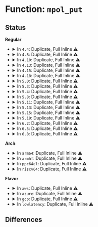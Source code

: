 # Function: <code>mpol_put</code>

## Status
<b>Regular</b>
<ul>
<li>
<details>
<summary>In <code>4.4</code>: Duplicate, Full Inline ⚠️</summary>

**Collision:** Static Duplication

**Inline:** Full

**Transformation:** False

**Instances:**

```
In kernel/fork.c (ffffffff8107ebf4)
Location: include/linux/mempolicy.h:64
Inline: True
Inline callers:
  - kernel/fork.c:copy_process
  - kernel/fork.c:copy_process
```
```
In kernel/exit.c (ffffffff81083f6f)
Location: include/linux/mempolicy.h:64
Inline: True
Inline callers:
  - kernel/exit.c:do_exit
```
```
In kernel/sched/debug.c (ffffffff810c8a3b)
Location: include/linux/mempolicy.h:64
Inline: True
Inline callers:
  - kernel/sched/debug.c:proc_sched_show_task
```
```
In mm/shmem.c (ffffffff811a6b61)
Location: include/linux/mempolicy.h:64
Inline: True
Inline callers:
  - mm/shmem.c:shmem_parse_options
  - mm/shmem.c:shmem_parse_options
  - mm/shmem.c:shmem_remount_fs
  - mm/shmem.c:shmem_put_super
```
```
In mm/mmap.c (ffffffff811c4307)
Location: include/linux/mempolicy.h:64
Inline: True
Inline callers:
  - mm/mmap.c:remove_vma
  - mm/mmap.c:vma_adjust
  - mm/mmap.c:copy_vma
```
```
In mm/mempolicy.c (ffffffff811e0e0f)
Location: include/linux/mempolicy.h:64
Inline: True
Inline callers:
  - mm/mempolicy.c:do_set_mempolicy
  - mm/mempolicy.c:do_set_mempolicy
  - mm/mempolicy.c:sp_free
  - mm/mempolicy.c:do_mbind
  - mm/mempolicy.c:do_mbind
  - mm/mempolicy.c:do_mbind
  - mm/mempolicy.c:mpol_set_shared_policy
  - mm/mempolicy.c:mpol_shared_policy_init
  - mm/mempolicy.c:mpol_shared_policy_init
```
```
In fs/proc/task_mmu.c (ffffffff81276b52)
Location: include/linux/mempolicy.h:64
Inline: True
Inline callers:
  - fs/proc/task_mmu.c:vma_stop
```
</details>
</li>
<li>
<details>
<summary>In <code>4.8</code>: Duplicate, Full Inline ⚠️</summary>

**Collision:** Static Duplication

**Inline:** Full

**Transformation:** False

**Instances:**

```
In kernel/fork.c (ffffffff810808b7)
Location: include/linux/mempolicy.h:64
Inline: True
```
```
In kernel/sched/debug.c (ffffffff810cca2e)
Location: include/linux/mempolicy.h:64
Inline: True
Inline callers:
  - kernel/sched/debug.c:proc_sched_show_task
```
```
In mm/shmem.c (ffffffff811bd45c)
Location: include/linux/mempolicy.h:64
Inline: True
Inline callers:
  - mm/shmem.c:shmem_put_super
  - mm/shmem.c:shmem_remount_fs
  - mm/shmem.c:shmem_parse_options
  - mm/shmem.c:shmem_parse_options
```
```
In mm/mmap.c (ffffffff811e2a28)
Location: include/linux/mempolicy.h:64
Inline: True
Inline callers:
  - mm/mmap.c:copy_vma
  - mm/mmap.c:vma_adjust
  - mm/mmap.c:remove_vma
```
```
In mm/mempolicy.c (ffffffff81201961)
Location: include/linux/mempolicy.h:64
Inline: True
Inline callers:
  - mm/mempolicy.c:mpol_set_shared_policy
  - mm/mempolicy.c:mpol_shared_policy_init
  - mm/mempolicy.c:mpol_shared_policy_init
  - mm/mempolicy.c:mpol_put_task_policy
  - mm/mempolicy.c:sp_free
  - mm/mempolicy.c:do_mbind
  - mm/mempolicy.c:do_mbind
  - mm/mempolicy.c:do_mbind
  - mm/mempolicy.c:do_set_mempolicy
  - mm/mempolicy.c:do_set_mempolicy
```
```
In fs/proc/task_mmu.c (ffffffff812a3212)
Location: include/linux/mempolicy.h:64
Inline: True
Inline callers:
  - fs/proc/task_mmu.c:vma_stop
```
</details>
</li>
<li>
<details>
<summary>In <code>4.10</code>: Duplicate, Full Inline ⚠️</summary>

**Collision:** Static Duplication

**Inline:** Full

**Transformation:** False

**Instances:**

```
In kernel/fork.c (ffffffff81085177)
Location: include/linux/mempolicy.h:65
Inline: True
```
```
In kernel/sched/debug.c (ffffffff810d2a4a)
Location: include/linux/mempolicy.h:65
Inline: True
Inline callers:
  - kernel/sched/debug.c:proc_sched_show_task
```
```
In mm/shmem.c (ffffffff811cdb23)
Location: include/linux/mempolicy.h:65
Inline: True
Inline callers:
  - mm/shmem.c:shmem_put_super
  - mm/shmem.c:shmem_remount_fs
  - mm/shmem.c:shmem_parse_options
  - mm/shmem.c:shmem_parse_options
```
```
In mm/mmap.c (ffffffff811f29f8)
Location: include/linux/mempolicy.h:65
Inline: True
Inline callers:
  - mm/mmap.c:copy_vma
  - mm/mmap.c:__vma_adjust
  - mm/mmap.c:remove_vma
```
```
In mm/mempolicy.c (ffffffff81213451)
Location: include/linux/mempolicy.h:65
Inline: True
Inline callers:
  - mm/mempolicy.c:mpol_set_shared_policy
  - mm/mempolicy.c:mpol_shared_policy_init
  - mm/mempolicy.c:mpol_shared_policy_init
  - mm/mempolicy.c:mpol_put_task_policy
  - mm/mempolicy.c:sp_free
  - mm/mempolicy.c:SYSC_mbind
  - mm/mempolicy.c:SYSC_mbind
  - mm/mempolicy.c:SYSC_mbind
  - mm/mempolicy.c:do_set_mempolicy
  - mm/mempolicy.c:do_set_mempolicy
```
```
In fs/proc/task_mmu.c (ffffffff812b8bf2)
Location: include/linux/mempolicy.h:65
Inline: True
Inline callers:
  - fs/proc/task_mmu.c:vma_stop
```
</details>
</li>
<li>
<details>
<summary>In <code>4.13</code>: Duplicate, Full Inline ⚠️</summary>

**Collision:** Static Duplication

**Inline:** Full

**Transformation:** False

**Instances:**

```
In kernel/fork.c (ffffffff810820ba)
Location: include/linux/mempolicy.h:65
Inline: True
```
```
In kernel/sched/debug.c (ffffffff810d1b94)
Location: include/linux/mempolicy.h:65
Inline: True
Inline callers:
  - kernel/sched/debug.c:proc_sched_show_task
```
```
In mm/shmem.c (ffffffff811d77ec)
Location: include/linux/mempolicy.h:65
Inline: True
Inline callers:
  - mm/shmem.c:shmem_put_super
  - mm/shmem.c:shmem_remount_fs
  - mm/shmem.c:shmem_parse_options
  - mm/shmem.c:shmem_parse_options
```
```
In mm/mmap.c (ffffffff811fd989)
Location: include/linux/mempolicy.h:65
Inline: True
Inline callers:
  - mm/mmap.c:copy_vma
  - mm/mmap.c:__split_vma
  - mm/mmap.c:__vma_adjust
  - mm/mmap.c:remove_vma
```
```
In mm/mempolicy.c (ffffffff8121e775)
Location: include/linux/mempolicy.h:65
Inline: True
Inline callers:
  - mm/mempolicy.c:mpol_set_shared_policy
  - mm/mempolicy.c:mpol_shared_policy_init
  - mm/mempolicy.c:mpol_shared_policy_init
  - mm/mempolicy.c:mpol_put_task_policy
  - mm/mempolicy.c:sp_free
  - mm/mempolicy.c:SYSC_mbind
  - mm/mempolicy.c:SYSC_mbind
  - mm/mempolicy.c:SYSC_mbind
  - mm/mempolicy.c:do_set_mempolicy
  - mm/mempolicy.c:do_set_mempolicy
```
```
In fs/proc/task_mmu.c (ffffffff812c5fa2)
Location: include/linux/mempolicy.h:65
Inline: True
Inline callers:
  - fs/proc/task_mmu.c:vma_stop
```
</details>
</li>
<li>
<details>
<summary>In <code>4.15</code>: Duplicate, Full Inline ⚠️</summary>

**Collision:** Static Duplication

**Inline:** Full

**Transformation:** False

**Instances:**

```
In kernel/fork.c (ffffffff8108891d)
Location: include/linux/mempolicy.h:66
Inline: True
```
```
In kernel/sched/debug.c (ffffffff810d9735)
Location: include/linux/mempolicy.h:66
Inline: True
Inline callers:
  - kernel/sched/debug.c:proc_sched_show_task
```
```
In mm/shmem.c (ffffffff811ec66c)
Location: include/linux/mempolicy.h:66
Inline: True
Inline callers:
  - mm/shmem.c:shmem_put_super
  - mm/shmem.c:shmem_remount_fs
  - mm/shmem.c:shmem_parse_options
  - mm/shmem.c:shmem_parse_options
```
```
In mm/mmap.c (ffffffff81215f2c)
Location: include/linux/mempolicy.h:66
Inline: True
Inline callers:
  - mm/mmap.c:copy_vma
  - mm/mmap.c:__vma_adjust
  - mm/mmap.c:remove_vma
```
```
In mm/mempolicy.c (ffffffff81239995)
Location: include/linux/mempolicy.h:66
Inline: True
Inline callers:
  - mm/mempolicy.c:mpol_set_shared_policy
  - mm/mempolicy.c:mpol_shared_policy_init
  - mm/mempolicy.c:mpol_shared_policy_init
  - mm/mempolicy.c:mpol_put_task_policy
  - mm/mempolicy.c:sp_free
  - mm/mempolicy.c:SYSC_mbind
  - mm/mempolicy.c:SYSC_mbind
  - mm/mempolicy.c:SYSC_mbind
  - mm/mempolicy.c:do_set_mempolicy
  - mm/mempolicy.c:do_set_mempolicy
```
```
In fs/proc/task_mmu.c (ffffffff812e9e62)
Location: include/linux/mempolicy.h:66
Inline: True
Inline callers:
  - fs/proc/task_mmu.c:vma_stop
```
</details>
</li>
<li>
<details>
<summary>In <code>4.18</code>: Duplicate, Full Inline ⚠️</summary>

**Collision:** Static Duplication

**Inline:** Full

**Transformation:** False

**Instances:**

```
In kernel/fork.c (ffffffff8108bb9d)
Location: include/linux/mempolicy.h:66
Inline: True
Inline callers:
  - kernel/fork.c:copy_mm
```
```
In kernel/sched/debug.c (ffffffff810e074a)
Location: include/linux/mempolicy.h:66
Inline: True
Inline callers:
  - kernel/sched/debug.c:proc_sched_show_task
```
```
In mm/shmem.c (ffffffff8120dc6c)
Location: include/linux/mempolicy.h:66
Inline: True
Inline callers:
  - mm/shmem.c:shmem_put_super
  - mm/shmem.c:shmem_remount_fs
  - mm/shmem.c:shmem_parse_options
  - mm/shmem.c:shmem_parse_options
```
```
In mm/mmap.c (ffffffff81236d4a)
Location: include/linux/mempolicy.h:66
Inline: True
Inline callers:
  - mm/mmap.c:copy_vma
  - mm/mmap.c:__split_vma
  - mm/mmap.c:__vma_adjust
  - mm/mmap.c:remove_vma
```
```
In mm/mempolicy.c (ffffffff8125cf53)
Location: include/linux/mempolicy.h:66
Inline: True
Inline callers:
  - mm/mempolicy.c:mpol_set_shared_policy
  - mm/mempolicy.c:mpol_shared_policy_init
  - mm/mempolicy.c:mpol_shared_policy_init
  - mm/mempolicy.c:mpol_put_task_policy
  - mm/mempolicy.c:sp_free
  - mm/mempolicy.c:kernel_mbind
  - mm/mempolicy.c:kernel_mbind
  - mm/mempolicy.c:kernel_mbind
  - mm/mempolicy.c:do_set_mempolicy
  - mm/mempolicy.c:do_set_mempolicy
```
```
In fs/proc/task_mmu.c (ffffffff81316ec2)
Location: include/linux/mempolicy.h:66
Inline: True
Inline callers:
  - fs/proc/task_mmu.c:vma_stop
```
</details>
</li>
<li>
<details>
<summary>In <code>5.0</code>: Duplicate, Full Inline ⚠️</summary>

**Collision:** Static Duplication

**Inline:** Full

**Transformation:** False

**Instances:**

```
In kernel/fork.c (ffffffff810944b3)
Location: include/linux/mempolicy.h:66
Inline: True
```
```
In kernel/sched/debug.c (ffffffff810eaf00)
Location: include/linux/mempolicy.h:66
Inline: True
Inline callers:
  - kernel/sched/debug.c:proc_sched_show_task
```
```
In mm/shmem.c (ffffffff8122080c)
Location: include/linux/mempolicy.h:66
Inline: True
Inline callers:
  - mm/shmem.c:shmem_put_super
  - mm/shmem.c:shmem_remount_fs
  - mm/shmem.c:shmem_parse_options
  - mm/shmem.c:shmem_parse_options
```
```
In mm/mmap.c (ffffffff8124a600)
Location: include/linux/mempolicy.h:66
Inline: True
Inline callers:
  - mm/mmap.c:copy_vma
  - mm/mmap.c:__split_vma
  - mm/mmap.c:__vma_adjust
  - mm/mmap.c:remove_vma
```
```
In mm/mempolicy.c (ffffffff8127182e)
Location: include/linux/mempolicy.h:66
Inline: True
Inline callers:
  - mm/mempolicy.c:mpol_set_shared_policy
  - mm/mempolicy.c:mpol_shared_policy_init
  - mm/mempolicy.c:mpol_shared_policy_init
  - mm/mempolicy.c:mpol_put_task_policy
  - mm/mempolicy.c:sp_free
  - mm/mempolicy.c:kernel_get_mempolicy
  - mm/mempolicy.c:kernel_mbind
  - mm/mempolicy.c:kernel_mbind
  - mm/mempolicy.c:kernel_mbind
  - mm/mempolicy.c:do_set_mempolicy
  - mm/mempolicy.c:do_set_mempolicy
```
```
In fs/proc/task_mmu.c (ffffffff8132f99b)
Location: include/linux/mempolicy.h:66
Inline: True
Inline callers:
  - fs/proc/task_mmu.c:show_smaps_rollup
  - fs/proc/task_mmu.c:vma_stop
```
</details>
</li>
<li>
<details>
<summary>In <code>5.3</code>: Duplicate, Full Inline ⚠️</summary>

**Collision:** Static Duplication

**Inline:** Full

**Transformation:** False

**Instances:**

```
In kernel/fork.c (ffffffff810988fc)
Location: include/linux/mempolicy.h:66
Inline: True
Inline callers:
  - kernel/fork.c:copy_process
  - kernel/fork.c:dup_mmap
```
```
In kernel/sched/debug.c (ffffffff810f1d24)
Location: include/linux/mempolicy.h:66
Inline: True
Inline callers:
  - kernel/sched/debug.c:proc_sched_show_task
```
```
In mm/shmem.c (ffffffff8122fee0)
Location: include/linux/mempolicy.h:66
Inline: True
Inline callers:
  - mm/shmem.c:shmem_put_super
  - mm/shmem.c:shmem_remount_fs
  - mm/shmem.c:shmem_parse_options
  - mm/shmem.c:shmem_parse_options
```
```
In mm/mmap.c (ffffffff8125c96f)
Location: include/linux/mempolicy.h:66
Inline: True
Inline callers:
  - mm/mmap.c:copy_vma
  - mm/mmap.c:__split_vma
  - mm/mmap.c:__vma_adjust
  - mm/mmap.c:remove_vma
```
```
In mm/mempolicy.c (ffffffff8128ce46)
Location: include/linux/mempolicy.h:66
Inline: True
Inline callers:
  - mm/mempolicy.c:mpol_set_shared_policy
  - mm/mempolicy.c:mpol_shared_policy_init
  - mm/mempolicy.c:mpol_shared_policy_init
  - mm/mempolicy.c:mpol_put_task_policy
  - mm/mempolicy.c:sp_free
  - mm/mempolicy.c:kernel_get_mempolicy
  - mm/mempolicy.c:kernel_mbind
  - mm/mempolicy.c:kernel_mbind
  - mm/mempolicy.c:kernel_mbind
  - mm/mempolicy.c:do_set_mempolicy
  - mm/mempolicy.c:do_set_mempolicy
```
```
In fs/proc/task_mmu.c (ffffffff8135783d)
Location: include/linux/mempolicy.h:66
Inline: True
Inline callers:
  - fs/proc/task_mmu.c:show_smaps_rollup
  - fs/proc/task_mmu.c:vma_stop
```
</details>
</li>
<li>
<details>
<summary>In <code>5.4</code>: Duplicate, Full Inline ⚠️</summary>

**Collision:** Static Duplication

**Inline:** Full

**Transformation:** False

**Instances:**

```
In kernel/fork.c (ffffffff8109eeb7)
Location: include/linux/mempolicy.h:66
Inline: True
Inline callers:
  - kernel/fork.c:copy_process
  - kernel/fork.c:dup_mmap
```
```
In kernel/sched/debug.c (ffffffff810fd9e4)
Location: include/linux/mempolicy.h:66
Inline: True
Inline callers:
  - kernel/sched/debug.c:proc_sched_show_task
```
```
In mm/shmem.c (ffffffff8123de69)
Location: include/linux/mempolicy.h:66
Inline: True
Inline callers:
  - mm/shmem.c:shmem_free_fc
  - mm/shmem.c:shmem_put_super
  - mm/shmem.c:shmem_reconfigure
  - mm/shmem.c:shmem_parse_one
```
```
In mm/mmap.c (ffffffff8126b0cf)
Location: include/linux/mempolicy.h:66
Inline: True
Inline callers:
  - mm/mmap.c:copy_vma
  - mm/mmap.c:__split_vma
  - mm/mmap.c:__vma_adjust
  - mm/mmap.c:remove_vma
```
```
In mm/mempolicy.c (ffffffff8129ca76)
Location: include/linux/mempolicy.h:66
Inline: True
Inline callers:
  - mm/mempolicy.c:mpol_set_shared_policy
  - mm/mempolicy.c:mpol_shared_policy_init
  - mm/mempolicy.c:mpol_shared_policy_init
  - mm/mempolicy.c:mpol_put_task_policy
  - mm/mempolicy.c:sp_free
  - mm/mempolicy.c:kernel_get_mempolicy
  - mm/mempolicy.c:kernel_mbind
  - mm/mempolicy.c:kernel_mbind
  - mm/mempolicy.c:kernel_mbind
  - mm/mempolicy.c:do_set_mempolicy
  - mm/mempolicy.c:do_set_mempolicy
```
```
In fs/proc/task_mmu.c (ffffffff8136fa6d)
Location: include/linux/mempolicy.h:66
Inline: True
Inline callers:
  - fs/proc/task_mmu.c:show_smaps_rollup
  - fs/proc/task_mmu.c:vma_stop
```
</details>
</li>
<li>
<details>
<summary>In <code>5.8</code>: Duplicate, Full Inline ⚠️</summary>

**Collision:** Static Duplication

**Inline:** Full

**Transformation:** False

**Instances:**

```
In kernel/fork.c (ffffffff810a64e0)
Location: include/linux/mempolicy.h:66
Inline: True
Inline callers:
  - kernel/fork.c:copy_process
  - kernel/fork.c:dup_mmap
```
```
In kernel/sched/debug.c (ffffffff81105b1d)
Location: include/linux/mempolicy.h:66
Inline: True
Inline callers:
  - kernel/sched/debug.c:sched_show_numa
```
```
In mm/shmem.c (ffffffff8126b249)
Location: include/linux/mempolicy.h:66
Inline: True
Inline callers:
  - mm/shmem.c:shmem_free_fc
  - mm/shmem.c:shmem_fill_super
  - mm/shmem.c:shmem_reconfigure
  - mm/shmem.c:shmem_parse_one
```
```
In mm/mmap.c (ffffffff8129d2ef)
Location: include/linux/mempolicy.h:66
Inline: True
Inline callers:
  - mm/mmap.c:copy_vma
  - mm/mmap.c:__split_vma
  - mm/mmap.c:__vma_adjust
  - mm/mmap.c:remove_vma
```
```
In mm/mempolicy.c (ffffffff812d0708)
Location: include/linux/mempolicy.h:66
Inline: True
Inline callers:
  - mm/mempolicy.c:mpol_set_shared_policy
  - mm/mempolicy.c:mpol_shared_policy_init
  - mm/mempolicy.c:mpol_shared_policy_init
  - mm/mempolicy.c:shared_policy_replace
  - mm/mempolicy.c:sp_delete
  - mm/mempolicy.c:mpol_put_task_policy
  - mm/mempolicy.c:do_mbind
  - mm/mempolicy.c:do_get_mempolicy
  - mm/mempolicy.c:do_set_mempolicy
  - mm/mempolicy.c:do_set_mempolicy
  - mm/mempolicy.c:vma_replace_policy
  - mm/mempolicy.c:vma_replace_policy
```
```
In fs/proc/task_mmu.c (ffffffff813b7859)
Location: include/linux/mempolicy.h:66
Inline: True
Inline callers:
  - fs/proc/task_mmu.c:show_smaps_rollup
  - fs/proc/task_mmu.c:m_stop
```
</details>
</li>
<li>
<details>
<summary>In <code>5.11</code>: Duplicate, Full Inline ⚠️</summary>

**Collision:** Static Duplication

**Inline:** Full

**Transformation:** False

**Instances:**

```
In kernel/fork.c (ffffffff810a1e2d)
Location: include/linux/mempolicy.h:66
Inline: True
Inline callers:
  - kernel/fork.c:copy_process
  - kernel/fork.c:dup_mmap
```
```
In kernel/sched/debug.c (ffffffff8110416d)
Location: include/linux/mempolicy.h:66
Inline: True
Inline callers:
  - kernel/sched/debug.c:sched_show_numa
```
```
In mm/shmem.c (ffffffff81275be9)
Location: include/linux/mempolicy.h:66
Inline: True
Inline callers:
  - mm/shmem.c:shmem_free_fc
  - mm/shmem.c:shmem_fill_super
  - mm/shmem.c:shmem_reconfigure
  - mm/shmem.c:shmem_parse_one
```
```
In mm/mmap.c (ffffffff812a86ef)
Location: include/linux/mempolicy.h:66
Inline: True
Inline callers:
  - mm/mmap.c:copy_vma
  - mm/mmap.c:__split_vma
  - mm/mmap.c:__vma_adjust
  - mm/mmap.c:remove_vma
```
```
In mm/mempolicy.c (ffffffff812dc228)
Location: include/linux/mempolicy.h:66
Inline: True
Inline callers:
  - mm/mempolicy.c:mpol_set_shared_policy
  - mm/mempolicy.c:mpol_shared_policy_init
  - mm/mempolicy.c:mpol_shared_policy_init
  - mm/mempolicy.c:shared_policy_replace
  - mm/mempolicy.c:sp_delete
  - mm/mempolicy.c:mpol_put_task_policy
  - mm/mempolicy.c:do_mbind
  - mm/mempolicy.c:do_get_mempolicy
  - mm/mempolicy.c:do_set_mempolicy
  - mm/mempolicy.c:do_set_mempolicy
  - mm/mempolicy.c:vma_replace_policy
  - mm/mempolicy.c:vma_replace_policy
```
```
In fs/proc/task_mmu.c (ffffffff813c91dd)
Location: include/linux/mempolicy.h:66
Inline: True
Inline callers:
  - fs/proc/task_mmu.c:show_smaps_rollup
  - fs/proc/task_mmu.c:show_smaps_rollup
  - fs/proc/task_mmu.c:m_stop
```
</details>
</li>
<li>
<details>
<summary>In <code>5.13</code>: Duplicate, Full Inline ⚠️</summary>

**Collision:** Static Duplication

**Inline:** Full

**Transformation:** False

**Instances:**

```
In kernel/fork.c (ffffffff810a2c62)
Location: include/linux/mempolicy.h:66
Inline: True
Inline callers:
  - kernel/fork.c:copy_process
  - kernel/fork.c:dup_mmap
```
```
In kernel/sched/debug.c (ffffffff81106e8d)
Location: include/linux/mempolicy.h:66
Inline: True
Inline callers:
  - kernel/sched/debug.c:sched_show_numa
```
```
In mm/shmem.c (ffffffff8127af29)
Location: include/linux/mempolicy.h:66
Inline: True
Inline callers:
  - mm/shmem.c:shmem_free_fc
  - mm/shmem.c:shmem_fill_super
  - mm/shmem.c:shmem_reconfigure
  - mm/shmem.c:shmem_parse_one
```
```
In mm/mmap.c (ffffffff812ac0df)
Location: include/linux/mempolicy.h:66
Inline: True
Inline callers:
  - mm/mmap.c:copy_vma
  - mm/mmap.c:__split_vma
  - mm/mmap.c:__vma_adjust
  - mm/mmap.c:remove_vma
```
```
In mm/mempolicy.c (ffffffff812e3ac5)
Location: include/linux/mempolicy.h:66
Inline: True
Inline callers:
  - mm/mempolicy.c:mpol_set_shared_policy
  - mm/mempolicy.c:mpol_shared_policy_init
  - mm/mempolicy.c:mpol_shared_policy_init
  - mm/mempolicy.c:shared_policy_replace
  - mm/mempolicy.c:sp_delete
  - mm/mempolicy.c:mpol_put_task_policy
  - mm/mempolicy.c:do_mbind
  - mm/mempolicy.c:do_get_mempolicy
  - mm/mempolicy.c:do_set_mempolicy
  - mm/mempolicy.c:do_set_mempolicy
  - mm/mempolicy.c:do_set_mempolicy
  - mm/mempolicy.c:mbind_range
  - mm/mempolicy.c:mbind_range
```
```
In fs/proc/task_mmu.c (ffffffff813d02ad)
Location: include/linux/mempolicy.h:66
Inline: True
Inline callers:
  - fs/proc/task_mmu.c:show_smaps_rollup
  - fs/proc/task_mmu.c:show_smaps_rollup
  - fs/proc/task_mmu.c:m_stop
```
</details>
</li>
<li>
<details>
<summary>In <code>5.15</code>: Duplicate, Full Inline ⚠️</summary>

**Collision:** Static Duplication

**Inline:** Full

**Transformation:** False

**Instances:**

```
In kernel/fork.c (ffffffff810b43ab)
Location: include/linux/mempolicy.h:63
Inline: True
Inline callers:
  - kernel/fork.c:copy_process
  - kernel/fork.c:dup_mmap
```
```
In kernel/sched/debug.c (ffffffff81124a7c)
Location: include/linux/mempolicy.h:63
Inline: True
Inline callers:
  - kernel/sched/debug.c:sched_show_numa
```
```
In mm/shmem.c (ffffffff812b8dd9)
Location: include/linux/mempolicy.h:63
Inline: True
Inline callers:
  - mm/shmem.c:shmem_free_fc
  - mm/shmem.c:shmem_fill_super
  - mm/shmem.c:shmem_reconfigure
  - mm/shmem.c:shmem_parse_one
```
```
In mm/mmap.c (ffffffff812ed7fc)
Location: include/linux/mempolicy.h:63
Inline: True
Inline callers:
  - mm/mmap.c:copy_vma
  - mm/mmap.c:__split_vma
  - mm/mmap.c:__vma_adjust
  - mm/mmap.c:remove_vma
```
```
In mm/mempolicy.c (ffffffff8132ada5)
Location: include/linux/mempolicy.h:63
Inline: True
Inline callers:
  - mm/mempolicy.c:mpol_set_shared_policy
  - mm/mempolicy.c:mpol_shared_policy_init
  - mm/mempolicy.c:mpol_shared_policy_init
  - mm/mempolicy.c:shared_policy_replace
  - mm/mempolicy.c:sp_delete
  - mm/mempolicy.c:mpol_put_task_policy
  - mm/mempolicy.c:do_mbind
  - mm/mempolicy.c:do_get_mempolicy
  - mm/mempolicy.c:do_set_mempolicy
  - mm/mempolicy.c:do_set_mempolicy
  - mm/mempolicy.c:mbind_range
  - mm/mempolicy.c:mbind_range
```
```
In fs/proc/task_mmu.c (ffffffff814218cd)
Location: include/linux/mempolicy.h:63
Inline: True
Inline callers:
  - fs/proc/task_mmu.c:show_smaps_rollup
  - fs/proc/task_mmu.c:show_smaps_rollup
  - fs/proc/task_mmu.c:m_stop
```
</details>
</li>
<li>
<details>
<summary>In <code>5.19</code>: Duplicate, Full Inline ⚠️</summary>

**Collision:** Static Duplication

**Inline:** Full

**Transformation:** False

**Instances:**

```
In kernel/fork.c (ffffffff810ca719)
Location: include/linux/mempolicy.h:63
Inline: True
Inline callers:
  - kernel/fork.c:copy_process
  - kernel/fork.c:dup_mmap
```
```
In mm/shmem.c (ffffffff81314b87)
Location: include/linux/mempolicy.h:63
Inline: True
Inline callers:
  - mm/shmem.c:shmem_free_fc
  - mm/shmem.c:shmem_fill_super
  - mm/shmem.c:shmem_reconfigure
  - mm/shmem.c:shmem_parse_one
```
```
In mm/mmap.c (ffffffff81350b9e)
Location: include/linux/mempolicy.h:63
Inline: True
Inline callers:
  - mm/mmap.c:copy_vma
  - mm/mmap.c:__split_vma
  - mm/mmap.c:__vma_adjust
  - mm/mmap.c:remove_vma
```
```
In mm/mempolicy.c (ffffffff8139a784)
Location: include/linux/mempolicy.h:63
Inline: True
Inline callers:
  - mm/mempolicy.c:mpol_set_shared_policy
  - mm/mempolicy.c:mpol_shared_policy_init
  - mm/mempolicy.c:mpol_shared_policy_init
  - mm/mempolicy.c:shared_policy_replace
  - mm/mempolicy.c:sp_delete
  - mm/mempolicy.c:mpol_put_task_policy
  - mm/mempolicy.c:__do_sys_set_mempolicy_home_node
  - mm/mempolicy.c:do_mbind
  - mm/mempolicy.c:do_get_mempolicy
  - mm/mempolicy.c:do_set_mempolicy
  - mm/mempolicy.c:do_set_mempolicy
  - mm/mempolicy.c:mbind_range
  - mm/mempolicy.c:mbind_range
```
```
In fs/proc/task_mmu.c (ffffffff81498725)
Location: include/linux/mempolicy.h:63
Inline: True
Inline callers:
  - fs/proc/task_mmu.c:show_smaps_rollup
  - fs/proc/task_mmu.c:show_smaps_rollup
  - fs/proc/task_mmu.c:m_stop
```
</details>
</li>
<li>
<details>
<summary>In <code>6.2</code>: Duplicate, Full Inline ⚠️</summary>

**Collision:** Static Duplication

**Inline:** Full

**Transformation:** False

**Instances:**

```
In kernel/fork.c (ffffffff810e7d82)
Location: include/linux/mempolicy.h:63
Inline: True
Inline callers:
  - kernel/fork.c:copy_process
  - kernel/fork.c:dup_mmap
```
```
In mm/shmem.c (ffffffff81388a67)
Location: include/linux/mempolicy.h:63
Inline: True
Inline callers:
  - mm/shmem.c:shmem_free_fc
  - mm/shmem.c:shmem_fill_super
  - mm/shmem.c:shmem_reconfigure
  - mm/shmem.c:shmem_parse_one
```
```
In mm/mmap.c (ffffffff813ca5ae)
Location: include/linux/mempolicy.h:63
Inline: True
Inline callers:
  - mm/mmap.c:copy_vma
  - mm/mmap.c:__split_vma
  - mm/mmap.c:__vma_adjust
  - mm/mmap.c:vma_expand
  - mm/mmap.c:remove_vma
```
```
In mm/mempolicy.c (ffffffff8141a77a)
Location: include/linux/mempolicy.h:63
Inline: True
Inline callers:
  - mm/mempolicy.c:mpol_set_shared_policy
  - mm/mempolicy.c:mpol_shared_policy_init
  - mm/mempolicy.c:mpol_shared_policy_init
  - mm/mempolicy.c:shared_policy_replace
  - mm/mempolicy.c:sp_delete
  - mm/mempolicy.c:mpol_put_task_policy
  - mm/mempolicy.c:__do_sys_set_mempolicy_home_node
  - mm/mempolicy.c:__do_sys_set_mempolicy_home_node
  - mm/mempolicy.c:do_mbind
  - mm/mempolicy.c:do_get_mempolicy
  - mm/mempolicy.c:do_set_mempolicy
  - mm/mempolicy.c:do_set_mempolicy
  - mm/mempolicy.c:mbind_range
  - mm/mempolicy.c:mbind_range
```
```
In fs/proc/task_mmu.c (ffffffff8152cae9)
Location: include/linux/mempolicy.h:63
Inline: True
Inline callers:
  - fs/proc/task_mmu.c:show_smaps_rollup
  - fs/proc/task_mmu.c:show_smaps_rollup
  - fs/proc/task_mmu.c:m_stop
```
</details>
</li>
<li>
<details>
<summary>In <code>6.5</code>: Duplicate, Full Inline ⚠️</summary>

**Collision:** Static Duplication

**Inline:** Full

**Transformation:** False

**Instances:**

```
In kernel/fork.c (ffffffff810f39ba)
Location: include/linux/mempolicy.h:63
Inline: True
Inline callers:
  - kernel/fork.c:copy_process
  - kernel/fork.c:dup_mmap
```
```
In mm/shmem.c (ffffffff813bac97)
Location: include/linux/mempolicy.h:63
Inline: True
Inline callers:
  - mm/shmem.c:shmem_free_fc
  - mm/shmem.c:shmem_fill_super
  - mm/shmem.c:shmem_show_options
  - mm/shmem.c:shmem_reconfigure
  - mm/shmem.c:shmem_parse_one
```
```
In mm/mmap.c (ffffffff813feb84)
Location: include/linux/mempolicy.h:63
Inline: True
Inline callers:
  - mm/mmap.c:copy_vma
  - mm/mmap.c:__split_vma
  - mm/mmap.c:vma_complete
  - mm/mmap.c:remove_vma
```
```
In mm/mempolicy.c (ffffffff8144dcf0)
Location: include/linux/mempolicy.h:63
Inline: True
Inline callers:
  - mm/mempolicy.c:mpol_set_shared_policy
  - mm/mempolicy.c:mpol_shared_policy_init
  - mm/mempolicy.c:mpol_shared_policy_init
  - mm/mempolicy.c:shared_policy_replace
  - mm/mempolicy.c:sp_delete
  - mm/mempolicy.c:mpol_put_task_policy
  - mm/mempolicy.c:__do_sys_set_mempolicy_home_node
  - mm/mempolicy.c:do_mbind
  - mm/mempolicy.c:do_get_mempolicy
  - mm/mempolicy.c:do_set_mempolicy
  - mm/mempolicy.c:do_set_mempolicy
  - mm/mempolicy.c:vma_replace_policy
  - mm/mempolicy.c:vma_replace_policy
```
```
In fs/proc/task_mmu.c (ffffffff815658fb)
Location: include/linux/mempolicy.h:63
Inline: True
Inline callers:
  - fs/proc/task_mmu.c:show_smaps_rollup
  - fs/proc/task_mmu.c:show_smaps_rollup
  - fs/proc/task_mmu.c:m_stop
```
</details>
</li>
<li>
<details>
<summary>In <code>6.8</code>: Duplicate, Full Inline ⚠️</summary>

**Collision:** Static Duplication

**Inline:** Full

**Transformation:** False

**Instances:**

```
In kernel/fork.c (ffffffff810fcd8b)
Location: include/linux/mempolicy.h:65
Inline: True
Inline callers:
  - kernel/fork.c:copy_process
  - kernel/fork.c:dup_mmap
```
```
In mm/shmem.c (ffffffff813e5477)
Location: include/linux/mempolicy.h:65
Inline: True
Inline callers:
  - mm/shmem.c:shmem_free_fc
  - mm/shmem.c:shmem_put_super
  - mm/shmem.c:shmem_show_options
  - mm/shmem.c:shmem_reconfigure
  - mm/shmem.c:shmem_parse_one
```
```
In mm/mmap.c (ffffffff8142aff2)
Location: include/linux/mempolicy.h:65
Inline: True
Inline callers:
  - mm/mmap.c:copy_vma
  - mm/mmap.c:__split_vma
  - mm/mmap.c:vma_complete
  - mm/mmap.c:remove_vma
```
```
In mm/mempolicy.c (ffffffff81487bb6)
Location: include/linux/mempolicy.h:65
Inline: True
Inline callers:
  - mm/mempolicy.c:mpol_free_shared_policy
  - mm/mempolicy.c:mpol_set_shared_policy
  - mm/mempolicy.c:mpol_shared_policy_init
  - mm/mempolicy.c:mpol_shared_policy_init
  - mm/mempolicy.c:shared_policy_replace
  - mm/mempolicy.c:shared_policy_replace
  - mm/mempolicy.c:mpol_put_task_policy
  - mm/mempolicy.c:__do_sys_set_mempolicy_home_node
  - mm/mempolicy.c:do_mbind
  - mm/mempolicy.c:do_get_mempolicy
  - mm/mempolicy.c:do_set_mempolicy
  - mm/mempolicy.c:do_set_mempolicy
  - mm/mempolicy.c:mbind_range
  - mm/mempolicy.c:mbind_range
```
```
In fs/proc/task_mmu.c (ffffffff8159cacd)
Location: include/linux/mempolicy.h:65
Inline: True
Inline callers:
  - fs/proc/task_mmu.c:show_smaps_rollup
  - fs/proc/task_mmu.c:show_smaps_rollup
  - fs/proc/task_mmu.c:m_stop
```
</details>
</li>
</ul>
<b>Arch</b>
<ul>
<li>
<details>
<summary>In <code>arm64</code>: Duplicate, Full Inline ⚠️</summary>

**Collision:** Static Duplication

**Inline:** Full

**Transformation:** False

**Instances:**

```
In kernel/fork.c (ffff8000100f43a4)
Location: include/linux/mempolicy.h:66
Inline: True
Inline callers:
  - kernel/fork.c:copy_process
  - kernel/fork.c:dup_mmap
```
```
In kernel/sched/debug.c (ffff800010163200)
Location: include/linux/mempolicy.h:66
Inline: True
Inline callers:
  - kernel/sched/debug.c:proc_sched_show_task
```
```
In mm/shmem.c (ffff8000102cf994)
Location: include/linux/mempolicy.h:66
Inline: True
Inline callers:
  - mm/shmem.c:shmem_free_fc
  - mm/shmem.c:shmem_put_super
  - mm/shmem.c:shmem_reconfigure
  - mm/shmem.c:shmem_parse_one
```
```
In mm/mmap.c (ffff8000103027c0)
Location: include/linux/mempolicy.h:66
Inline: True
Inline callers:
  - mm/mmap.c:copy_vma
  - mm/mmap.c:__split_vma
  - mm/mmap.c:__vma_adjust
  - mm/mmap.c:remove_vma
```
```
In mm/mempolicy.c (ffff80001033ba68)
Location: include/linux/mempolicy.h:66
Inline: True
Inline callers:
  - mm/mempolicy.c:mpol_set_shared_policy
  - mm/mempolicy.c:mpol_shared_policy_init
  - mm/mempolicy.c:mpol_shared_policy_init
  - mm/mempolicy.c:mpol_put_task_policy
  - mm/mempolicy.c:sp_free
  - mm/mempolicy.c:kernel_get_mempolicy
  - mm/mempolicy.c:kernel_mbind
  - mm/mempolicy.c:kernel_mbind
  - mm/mempolicy.c:kernel_mbind
  - mm/mempolicy.c:do_set_mempolicy
  - mm/mempolicy.c:do_set_mempolicy
```
```
In fs/proc/task_mmu.c (ffff800010439f18)
Location: include/linux/mempolicy.h:66
Inline: True
Inline callers:
  - fs/proc/task_mmu.c:show_smaps_rollup
  - fs/proc/task_mmu.c:vma_stop
```
</details>
</li>
<li>
<details>
<summary>In <code>armhf</code>: Duplicate, Full Inline ⚠️</summary>

**Collision:** Static Duplication

**Inline:** Full

**Transformation:** False

**Instances:**

```
In kernel/fork.c (0)
Location: include/linux/mempolicy.h:217
Inline: True
```
```
In mm/shmem.c (0)
Location: include/linux/mempolicy.h:217
Inline: True
```
```
In mm/mmap.c (0)
Location: include/linux/mempolicy.h:217
Inline: True
```
</details>
</li>
<li>
<details>
<summary>In <code>ppc64el</code>: Duplicate, Full Inline ⚠️</summary>

**Collision:** Static Duplication

**Inline:** Full

**Transformation:** False

**Instances:**

```
In kernel/fork.c (c0000000001397a8)
Location: include/linux/mempolicy.h:66
Inline: True
Inline callers:
  - kernel/fork.c:copy_process
  - kernel/fork.c:dup_mmap
```
```
In kernel/sched/debug.c (c0000000001b9a28)
Location: include/linux/mempolicy.h:66
Inline: True
Inline callers:
  - kernel/sched/debug.c:proc_sched_show_task
```
```
In mm/shmem.c (c00000000038d700)
Location: include/linux/mempolicy.h:66
Inline: True
Inline callers:
  - mm/shmem.c:shmem_free_fc
  - mm/shmem.c:shmem_put_super
  - mm/shmem.c:shmem_reconfigure
  - mm/shmem.c:shmem_parse_one
```
```
In mm/mmap.c (c0000000003cee04)
Location: include/linux/mempolicy.h:66
Inline: True
Inline callers:
  - mm/mmap.c:copy_vma
  - mm/mmap.c:__split_vma
  - mm/mmap.c:__vma_adjust
  - mm/mmap.c:remove_vma
```
```
In mm/mempolicy.c (c0000000004168c4)
Location: include/linux/mempolicy.h:66
Inline: True
Inline callers:
  - mm/mempolicy.c:mpol_set_shared_policy
  - mm/mempolicy.c:mpol_shared_policy_init
  - mm/mempolicy.c:mpol_shared_policy_init
  - mm/mempolicy.c:mpol_put_task_policy
  - mm/mempolicy.c:sp_free
  - mm/mempolicy.c:kernel_get_mempolicy
  - mm/mempolicy.c:do_mbind
  - mm/mempolicy.c:do_mbind
  - mm/mempolicy.c:do_mbind
  - mm/mempolicy.c:do_set_mempolicy
  - mm/mempolicy.c:do_set_mempolicy
```
```
In fs/proc/task_mmu.c (c00000000054be9c)
Location: include/linux/mempolicy.h:66
Inline: True
Inline callers:
  - fs/proc/task_mmu.c:show_smaps_rollup
  - fs/proc/task_mmu.c:vma_stop
```
</details>
</li>
<li>
<details>
<summary>In <code>riscv64</code>: Duplicate, Full Inline ⚠️</summary>

**Collision:** Static Duplication

**Inline:** Full

**Transformation:** False

**Instances:**

```
In kernel/fork.c (0)
Location: include/linux/mempolicy.h:217
Inline: True
```
```
In mm/shmem.c (0)
Location: include/linux/mempolicy.h:217
Inline: True
```
```
In mm/mmap.c (0)
Location: include/linux/mempolicy.h:217
Inline: True
```
</details>
</li>
</ul>
<b>Flavor</b>
<ul>
<li>
<details>
<summary>In <code>aws</code>: Duplicate, Full Inline ⚠️</summary>

**Collision:** Static Duplication

**Inline:** Full

**Transformation:** False

**Instances:**

```
In kernel/fork.c (ffffffff810987d7)
Location: include/linux/mempolicy.h:66
Inline: True
Inline callers:
  - kernel/fork.c:copy_process
  - kernel/fork.c:dup_mmap
```
```
In kernel/sched/debug.c (ffffffff810f6d04)
Location: include/linux/mempolicy.h:66
Inline: True
Inline callers:
  - kernel/sched/debug.c:proc_sched_show_task
```
```
In mm/shmem.c (ffffffff812364b9)
Location: include/linux/mempolicy.h:66
Inline: True
Inline callers:
  - mm/shmem.c:shmem_free_fc
  - mm/shmem.c:shmem_put_super
  - mm/shmem.c:shmem_reconfigure
  - mm/shmem.c:shmem_parse_one
```
```
In mm/mmap.c (ffffffff8126371f)
Location: include/linux/mempolicy.h:66
Inline: True
Inline callers:
  - mm/mmap.c:copy_vma
  - mm/mmap.c:__split_vma
  - mm/mmap.c:__vma_adjust
  - mm/mmap.c:remove_vma
```
```
In mm/mempolicy.c (ffffffff81295056)
Location: include/linux/mempolicy.h:66
Inline: True
Inline callers:
  - mm/mempolicy.c:mpol_set_shared_policy
  - mm/mempolicy.c:mpol_shared_policy_init
  - mm/mempolicy.c:mpol_shared_policy_init
  - mm/mempolicy.c:mpol_put_task_policy
  - mm/mempolicy.c:sp_free
  - mm/mempolicy.c:kernel_get_mempolicy
  - mm/mempolicy.c:kernel_mbind
  - mm/mempolicy.c:kernel_mbind
  - mm/mempolicy.c:kernel_mbind
  - mm/mempolicy.c:do_set_mempolicy
  - mm/mempolicy.c:do_set_mempolicy
```
```
In fs/proc/task_mmu.c (ffffffff8136804d)
Location: include/linux/mempolicy.h:66
Inline: True
Inline callers:
  - fs/proc/task_mmu.c:show_smaps_rollup
  - fs/proc/task_mmu.c:vma_stop
```
</details>
</li>
<li>
<details>
<summary>In <code>azure</code>: Duplicate, Full Inline ⚠️</summary>

**Collision:** Static Duplication

**Inline:** Full

**Transformation:** False

**Instances:**

```
In kernel/fork.c (ffffffff81087241)
Location: include/linux/mempolicy.h:66
Inline: True
Inline callers:
  - kernel/fork.c:copy_process
  - kernel/fork.c:dup_mmap
```
```
In kernel/sched/debug.c (ffffffff810e6ed4)
Location: include/linux/mempolicy.h:66
Inline: True
Inline callers:
  - kernel/sched/debug.c:proc_sched_show_task
```
```
In mm/shmem.c (ffffffff81229519)
Location: include/linux/mempolicy.h:66
Inline: True
Inline callers:
  - mm/shmem.c:shmem_free_fc
  - mm/shmem.c:shmem_put_super
  - mm/shmem.c:shmem_reconfigure
  - mm/shmem.c:shmem_parse_one
```
```
In mm/mmap.c (ffffffff81255b3f)
Location: include/linux/mempolicy.h:66
Inline: True
Inline callers:
  - mm/mmap.c:copy_vma
  - mm/mmap.c:__split_vma
  - mm/mmap.c:__vma_adjust
  - mm/mmap.c:remove_vma
```
```
In mm/mempolicy.c (ffffffff81286c66)
Location: include/linux/mempolicy.h:66
Inline: True
Inline callers:
  - mm/mempolicy.c:mpol_set_shared_policy
  - mm/mempolicy.c:mpol_shared_policy_init
  - mm/mempolicy.c:mpol_shared_policy_init
  - mm/mempolicy.c:mpol_put_task_policy
  - mm/mempolicy.c:sp_free
  - mm/mempolicy.c:kernel_get_mempolicy
  - mm/mempolicy.c:kernel_mbind
  - mm/mempolicy.c:kernel_mbind
  - mm/mempolicy.c:kernel_mbind
  - mm/mempolicy.c:do_set_mempolicy
  - mm/mempolicy.c:do_set_mempolicy
```
```
In fs/proc/task_mmu.c (ffffffff81358efd)
Location: include/linux/mempolicy.h:66
Inline: True
Inline callers:
  - fs/proc/task_mmu.c:show_smaps_rollup
  - fs/proc/task_mmu.c:vma_stop
```
</details>
</li>
<li>
<details>
<summary>In <code>gcp</code>: Duplicate, Full Inline ⚠️</summary>

**Collision:** Static Duplication

**Inline:** Full

**Transformation:** False

**Instances:**

```
In kernel/fork.c (ffffffff81098787)
Location: include/linux/mempolicy.h:66
Inline: True
Inline callers:
  - kernel/fork.c:copy_process
  - kernel/fork.c:dup_mmap
```
```
In kernel/sched/debug.c (ffffffff810f3f14)
Location: include/linux/mempolicy.h:66
Inline: True
Inline callers:
  - kernel/sched/debug.c:proc_sched_show_task
```
```
In mm/shmem.c (ffffffff81234259)
Location: include/linux/mempolicy.h:66
Inline: True
Inline callers:
  - mm/shmem.c:shmem_free_fc
  - mm/shmem.c:shmem_put_super
  - mm/shmem.c:shmem_reconfigure
  - mm/shmem.c:shmem_parse_one
```
```
In mm/mmap.c (ffffffff812614bf)
Location: include/linux/mempolicy.h:66
Inline: True
Inline callers:
  - mm/mmap.c:copy_vma
  - mm/mmap.c:__split_vma
  - mm/mmap.c:__vma_adjust
  - mm/mmap.c:remove_vma
```
```
In mm/mempolicy.c (ffffffff81292e66)
Location: include/linux/mempolicy.h:66
Inline: True
Inline callers:
  - mm/mempolicy.c:mpol_set_shared_policy
  - mm/mempolicy.c:mpol_shared_policy_init
  - mm/mempolicy.c:mpol_shared_policy_init
  - mm/mempolicy.c:mpol_put_task_policy
  - mm/mempolicy.c:sp_free
  - mm/mempolicy.c:kernel_get_mempolicy
  - mm/mempolicy.c:kernel_mbind
  - mm/mempolicy.c:kernel_mbind
  - mm/mempolicy.c:kernel_mbind
  - mm/mempolicy.c:do_set_mempolicy
  - mm/mempolicy.c:do_set_mempolicy
```
```
In fs/proc/task_mmu.c (ffffffff81365b1d)
Location: include/linux/mempolicy.h:66
Inline: True
Inline callers:
  - fs/proc/task_mmu.c:show_smaps_rollup
  - fs/proc/task_mmu.c:vma_stop
```
</details>
</li>
<li>
<details>
<summary>In <code>lowlatency</code>: Duplicate, Full Inline ⚠️</summary>

**Collision:** Static Duplication

**Inline:** Full

**Transformation:** False

**Instances:**

```
In kernel/fork.c (ffffffff810a03ae)
Location: include/linux/mempolicy.h:66
Inline: True
Inline callers:
  - kernel/fork.c:copy_process
  - kernel/fork.c:dup_mmap
```
```
In kernel/sched/debug.c (ffffffff810fef07)
Location: include/linux/mempolicy.h:66
Inline: True
Inline callers:
  - kernel/sched/debug.c:proc_sched_show_task
```
```
In mm/shmem.c (ffffffff81243979)
Location: include/linux/mempolicy.h:66
Inline: True
Inline callers:
  - mm/shmem.c:shmem_free_fc
  - mm/shmem.c:shmem_put_super
  - mm/shmem.c:shmem_reconfigure
  - mm/shmem.c:shmem_parse_one
```
```
In mm/mmap.c (ffffffff81270e8f)
Location: include/linux/mempolicy.h:66
Inline: True
Inline callers:
  - mm/mmap.c:copy_vma
  - mm/mmap.c:__split_vma
  - mm/mmap.c:__vma_adjust
  - mm/mmap.c:remove_vma
```
```
In mm/mempolicy.c (ffffffff812a2c5d)
Location: include/linux/mempolicy.h:66
Inline: True
Inline callers:
  - mm/mempolicy.c:mpol_set_shared_policy
  - mm/mempolicy.c:mpol_shared_policy_init
  - mm/mempolicy.c:mpol_shared_policy_init
  - mm/mempolicy.c:mpol_put_task_policy
  - mm/mempolicy.c:sp_free
  - mm/mempolicy.c:kernel_get_mempolicy
  - mm/mempolicy.c:kernel_mbind
  - mm/mempolicy.c:kernel_mbind
  - mm/mempolicy.c:kernel_mbind
  - mm/mempolicy.c:do_set_mempolicy
  - mm/mempolicy.c:do_set_mempolicy
```
```
In fs/proc/task_mmu.c (ffffffff813791ad)
Location: include/linux/mempolicy.h:66
Inline: True
Inline callers:
  - fs/proc/task_mmu.c:show_smaps_rollup
  - fs/proc/task_mmu.c:vma_stop
```
</details>
</li>
</ul>

## Differences
